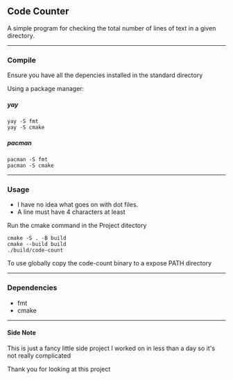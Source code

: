 ## Code Counter
A simple program for checking the total number of lines of text in a given directory.

---

### Compile 

Ensure you have all the depencies installed in the standard directory

Using a package manager:

##### yay
```
yay -S fmt
yay -S cmake
```
##### pacman
```
pacman -S fmt
pacman -S cmake
```
---

### Usage
- I have no idea what goes on with dot files.
- A line must have 4 characters at least

Run the cmake command in the Project ditectory
```
cmake -S . -B build
cmake --build build
./build/code-count
```

To use globally copy the code-count binary to a expose PATH directory

---
### Dependencies
- fmt
- cmake

---
#### Side Note
This is just a fancy little side project I worked on in less than a day so it's not really complicated

Thank you for looking at this project 
